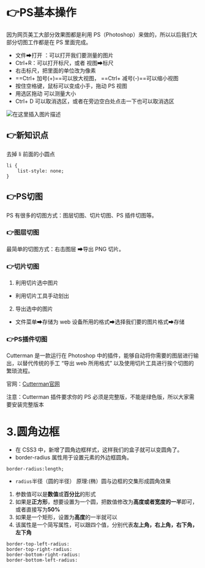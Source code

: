 👉PS基本操作
============================================================================

因为网页美工大部分效果图都是利用 PS（Photoshop）来做的，所以以后我们大部分切图工作都是在 PS 里面完成。

* 文件➡打开 ：可以打开我们要测量的图片
* Ctrl+R：可以打开标尺，或者 视图➡标尺
* 右击标尺，把里面的单位改为像素
* \==Ctrl+ 加号(+)==可以放大视图， ==Ctrl+ 减号(-)==可以缩小视图
* 按住空格键，鼠标可以变成小手，拖动 PS 视图
* 用选区拖动 可以测量大小
* Ctrl+ D 可以取消选区，或者在旁边空白处点击一下也可以取消选区

![在这里插入图片描述](https://img-blog.csdnimg.cn/7aa448f6360d45c2bc5ecfb643333be2.png?x-oss-process=image/watermark,type_ZmFuZ3poZW5naGVpdGk,shadow_10,text_aHR0cHM6Ly9ibG9nLmNzZG4ubmV0L0F1Z2Vuc3Rlcm5fUVhM,size_16,color_FFFFFF,t_70#pic_center)

👉新知识点
--------------------------------------------------------------------------

去掉 li 前面的小圆点

```
li {
    list-style: none;
}

```

👉PS切图
------------------------------------------------------------------------

PS 有很多的切图方式：图层切图、切片切图、PS 插件切图等。

### 👉图层切图

最简单的切图方式：右击图层 ➡导出 PNG 切片。

### 👉切片切图

1. 利用切片选中图片

* 利用切片工具手动划出

2. 导出选中的图片

* 文件菜单➡存储为 web 设备所用的格式➡选择我们要的图片格式➡存储

### 👉PS插件切图

Cutterman 是一款运行在 Photoshop 中的插件，能够自动将你需要的图层进行输出，以替代传统的手工 “导出 web 所用格式” 以及使用切片工具进行挨个切图的繁琐流程。

官网：[Cutterman官网](http://www.cutterman.cn/zh/cutterman)

注意：Cutterman 插件要求你的 PS 必须是完整版，不能是绿色版，所以大家需要安装完整版本

3.圆角边框
==========================================================================

* 在 CSS3 中，新增了圆角边框样式，这样我们的盒子就可以变圆角了。
* border-radius 属性用于设置元素的外边框圆角。

```
border-radius:length;

```

* `radius`半径（圆的半径） 原理:(椭）圆与边框的交集形成圆角效果

1. 参数值可以是**数值**或**百分比**的形式
2. 如果是**正方形**，想要设置为一个圆，把数值修改为**高度或者宽度的一半**即可，或者直接写为**50%**
3. 如果是一个矩形，设置为**高度**的一半就可以
4. 该属性是一个简写属性，可以跟四个值，分别代表**左上角，右上角，右下角，左下角**

```
border-top-left-radius:
border-top-right-radius:
border-bottom-right-radius:
border-bottom-left-radius:

```
